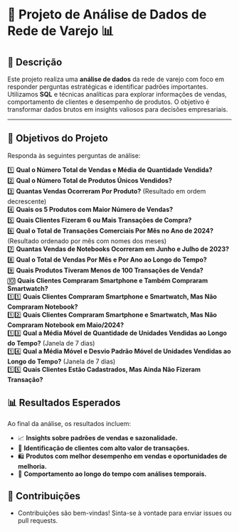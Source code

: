 # 🛒 Projeto de Análise de Dados de Rede de Varejo 📊

## 📖 Descrição

Este projeto realiza uma **análise de dados** da rede de varejo com foco em responder perguntas estratégicas e identificar padrões importantes. Utilizamos **SQL** e técnicas analíticas para explorar informações de vendas, comportamento de clientes e desempenho de produtos. O objetivo é transformar dados brutos em insights valiosos para decisões empresariais. 

---

## 🎯 Objetivos do Projeto

Responda às seguintes perguntas de análise:

1️⃣ **Qual o Número Total de Vendas e Média de Quantidade Vendida?**  
2️⃣ **Qual o Número Total de Produtos Únicos Vendidos?**  
3️⃣ **Quantas Vendas Ocorreram Por Produto?** (Resultado em ordem decrescente)  
4️⃣ **Quais os 5 Produtos com Maior Número de Vendas?**  
5️⃣ **Quais Clientes Fizeram 6 ou Mais Transações de Compra?**  
6️⃣ **Qual o Total de Transações Comerciais Por Mês no Ano de 2024?** (Resultado ordenado por mês com nomes dos meses)  
7️⃣ **Quantas Vendas de Notebooks Ocorreram em Junho e Julho de 2023?**  
8️⃣ **Qual o Total de Vendas Por Mês e Por Ano ao Longo do Tempo?**  
9️⃣ **Quais Produtos Tiveram Menos de 100 Transações de Venda?**  
🔟 **Quais Clientes Compraram Smartphone e Também Compraram Smartwatch?**  
1️⃣1️⃣ **Quais Clientes Compraram Smartphone e Smartwatch, Mas Não Compraram Notebook?**  
1️⃣2️⃣ **Quais Clientes Compraram Smartphone e Smartwatch, Mas Não Compraram Notebook em Maio/2024?**  
1️⃣3️⃣ **Qual a Média Móvel de Quantidade de Unidades Vendidas ao Longo do Tempo?** (Janela de 7 dias)  
1️⃣4️⃣ **Qual a Média Móvel e Desvio Padrão Móvel de Unidades Vendidas ao Longo do Tempo?** (Janela de 7 dias)  
1️⃣5️⃣ **Quais Clientes Estão Cadastrados, Mas Ainda Não Fizeram Transação?**

## 📊 Resultados Esperados

Ao final da análise, os resultados incluem:

- 📈 **Insights sobre padrões de vendas e sazonalidade.**  
- 👥 **Identificação de clientes com alto valor de transações.**  
- 🛍️ **Produtos com melhor desempenho em vendas e oportunidades de melhoria.**  
- 🔄 **Comportamento ao longo do tempo com análises temporais.**  

## 🤝 Contribuições
- Contribuições são bem-vindas! Sinta-se à vontade para enviar issues ou pull requests.
